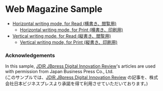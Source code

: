 # Web Magazine Sample

* [Horizontal writing mode, for Read (横書き、閲覧用)](https://vivliostyle.github.io/vivliostyle.js/viewer/vivliostyle-viewer.html#b=/vivliostyle_doc/samples/webmag/index.html&style=/vivliostyle_doc/samples/webmag/css/viv-style-h.css)
  * [Horizontal writing mode, for Print (横書き、印刷用)](https://vivliostyle.github.io/vivliostyle.js/viewer/vivliostyle-viewer.html#b=/vivliostyle_doc/samples/webmag/index.html&style=/vivliostyle_doc/samples/webmag/css/viv-print-h.css&renderAllPages=true)
* [Vertical writing mode, for Read (縦書き、閲覧用)](https://vivliostyle.github.io/vivliostyle.js/viewer/vivliostyle-viewer.html#b=/vivliostyle_doc/samples/webmag/index.html&style=/vivliostyle_doc/samples/webmag/css/viv-style-v.css)
  * [Vertical writing mode, for Print (縦書き、印刷用)](https://vivliostyle.github.io/vivliostyle.js/viewer/vivliostyle-viewer.html#b=/vivliostyle_doc/samples/webmag/index.html&style=/vivliostyle_doc/samples/webmag/css/viv-print-v.css&renderAllPages=true)

### Acknowledgements

In this sample, [JDIR JBpress Digital Innovation Review](http://jbpress.ismedia.jp/feature/jdir)'s articles are used with permission from Japan Business Press Co., Ltd.  
(このサンプルでは、[JDIR JBpress Digital Innovation Review](http://jbpress.ismedia.jp/feature/jdir) の記事を、株式会社日本ビジネスプレスより承諾を得て利用させていただいております。)
